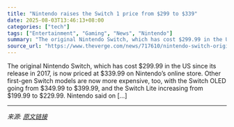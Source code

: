 ```yaml
---
title: "Nintendo raises the Switch 1 price from $299 to $339"
date: 2025-08-03T13:46:13+08:00
categories: ["tech"]
tags: ["Entertainment", "Gaming", "News", "Nintendo"]
summary: "The original Nintendo Switch, which has cost $299.99 in the US since its release in 2017, is now priced at $339.99 on Nintendo’s online store. Other first-gen Switch models are now more expensive, too"
source_url: "https://www.theverge.com/news/717610/nintendo-switch-original-price-increase"
---
```


The original Nintendo Switch, which has cost $299.99 in the US since its release in 2017, is now priced at $339.99 on Nintendo’s online store. Other first-gen Switch models are now more expensive, too, with the Switch OLED going from $349.99 to $399.99, and the Switch Lite increasing from $199.99 to $229.99. Nintendo said on [&#8230;]

---

*来源: [原文链接](https://www.theverge.com/news/717610/nintendo-switch-original-price-increase)*
